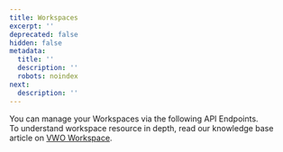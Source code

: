 ```yaml
---
title: Workspaces
excerpt: ''
deprecated: false
hidden: false
metadata:
  title: ''
  description: ''
  robots: noindex
next:
  description: ''
---
```

You can manage your Workspaces via the following API Endpoints.\
To understand workspace resource in depth, read our knowledge base article on [VWO Workspace](https://help.vwo.com/hc/en-us/articles/360019423094-Understanding-VWO-Account-Hierarchy).
